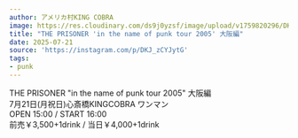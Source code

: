 ```yaml
---
author: アメリカ村KING COBRA
image: https://res.cloudinary.com/ds9j0yzsf/image/upload/v1759820296/DKJ_zCYJytG.jpg
title: "THE PRISONER 'in the name of punk tour 2005' 大阪編"
date: 2025-07-21
source: 'https://instagram.com/p/DKJ_zCYJytG'
tags:
- punk
---
```

THE PRISONER "in the name of punk tour 2005" 大阪編<br>
7月21日(月祝日)心斎橋KINGCOBRA ワンマン<br>
OPEN 15:00 / START 16:00<br>
前売￥3,500+1drink / 当日￥4,000+1drink